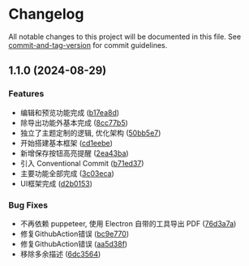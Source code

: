 # Changelog

All notable changes to this project will be documented in this file. See [commit-and-tag-version](https://github.com/absolute-version/commit-and-tag-version) for commit guidelines.

## 1.1.0 (2024-08-29)


### Features

* 编辑和预览功能完成 ([b17ea8d](https://github.com/LeafYeeXYZ/EasyPaper/commit/b17ea8df46e4e80ca48795cc1596017e38c0652c))
* 除导出功能外基本完成 ([8cc77b5](https://github.com/LeafYeeXYZ/EasyPaper/commit/8cc77b5adcb5d5475ae5e283fbac3133215e09b5))
* 独立了主题定制的逻辑, 优化架构 ([50bb5e7](https://github.com/LeafYeeXYZ/EasyPaper/commit/50bb5e754eabe1ce2f6ca887bb3e545628d6bfdc))
* 开始搭建基本框架 ([cd1eebe](https://github.com/LeafYeeXYZ/EasyPaper/commit/cd1eebe43a1841aa1903f3157e02f57f06369908))
* 新增保存按钮高亮提醒 ([2ea43ba](https://github.com/LeafYeeXYZ/EasyPaper/commit/2ea43ba01417bb003a802b6707a67a64bb74635d))
* 引入 Conventional Commit ([b71ed37](https://github.com/LeafYeeXYZ/EasyPaper/commit/b71ed37d7f124df7d7a11648035a1ef52c95d767))
* 主要功能全部完成 ([3c03eca](https://github.com/LeafYeeXYZ/EasyPaper/commit/3c03eca895a35457779649cb1b0c07aafebf04cf))
* UI框架完成 ([d2b0153](https://github.com/LeafYeeXYZ/EasyPaper/commit/d2b015349e28c1742189feab211ffb1eea363c27))


### Bug Fixes

* 不再依赖 puppeteer, 使用 Electron 自带的工具导出 PDF ([76d3a7a](https://github.com/LeafYeeXYZ/EasyPaper/commit/76d3a7af0515355825358da2dc05e0345dcaae1e))
* 修复GithubAction错误 ([bc9e770](https://github.com/LeafYeeXYZ/EasyPaper/commit/bc9e77086ea9d556e30c9feb9287eacebfa489e3))
* 修复GithubAction错误 ([aa5d38f](https://github.com/LeafYeeXYZ/EasyPaper/commit/aa5d38f75fe56562c0afa0ffabef130abdf9e2f0))
* 移除多余描述 ([6dc3564](https://github.com/LeafYeeXYZ/EasyPaper/commit/6dc3564bcbff384cba6cb3007e96bb2ffc6d496b))
